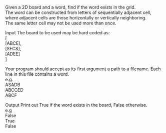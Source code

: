 <p>Given a 2D board and a word, find if the word exists in the grid.<br/>
The word can be constructed from letters of sequentially adjacent cell, where adjacent cells are those horizontally or vertically neighboring.<br/>
The same letter cell may not be used more than once.<br/>
</p>
<p>
Input The board to be used may be hard coded as:<br/>
 [<br/>
 [ABCE],<br/>
 [SFCS],<br/>
 [ADEE]<br/>
 ]<br/>
</p>
<p>
Your program should accept as its first argument a path to a filename. Each line in this file contains a word.<br/>
 e.g.<br/>
 ASADB<br/>
 ABCCED<br/>
 ABCF<br/>
 </p>
<p>
Output
 Print out True if the word exists in the board, False otherwise.<br/>
 e.g<br/>
 False<br/>
 True<br/>
 False<br/>
</p>
